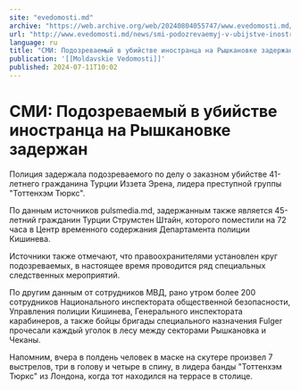 ```yaml
---
site: "evedomosti.md"
archive: "https://web.archive.org/web/20240804055747/www.evedomosti.md/news/smi-podozrevaemyj-v-ubijstve-inostranca-na-ryshkanovke-zader"
url: "http://www.evedomosti.md/news/smi-podozrevaemyj-v-ubijstve-inostranca-na-ryshkanovke-zader"
language: ru
title: "СМИ: Подозреваемый в убийстве иностранца на Рышкановке задержан"
publication: '[[Moldavskie Vedomosti]]'
published: 2024-07-11T10:02
---
```


# СМИ: Подозреваемый в убийстве иностранца на Рышкановке задержан

Полиция задержала подозреваемого по делу о заказном убийстве 41-летнего гражданина Турции Иззета Эрена, лидера преступной группы "Тоттенхэм Тюркс".

По данным источников pulsmedia.md, задержанным также является 45-летний гражданин Турции Струмстен Штайн, которого поместили на 72 часа в Центр временного содержания Департамента полиции Кишинева.

Источники также отмечают, что правоохранителями установлен круг подозреваемых, в настоящее время проводится ряд специальных следственных мероприятий.

По другим данным от сотрудников МВД, рано утром более 200 сотрудников Национального инспектората общественной безопасности, Управления полиции Кишинева, Генерального инспектората карабинеров, а также бойцы бригады специального назначения Fulger прочесали каждый уголок в лесу между секторами Рышкановка и Чеканы.

Напомним, вчера в полдень человек в маске на скутере произвел 7 выстрелов, три в голову и четыре в спину, в лидера банды "Тоттенхэм Тюркс" из Лондона, когда тот находился на террасе в столице.